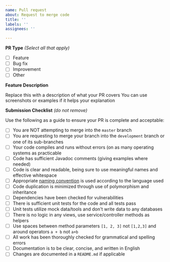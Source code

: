 ```yaml
---
name: Pull request
about: Request to merge code
title: ''
labels: ''
assignees: ''

---
```


**PR Type** *(Select all that apply)*
  - [ ] Feature 
  - [ ] Bug fix
  - [ ] Improvement 
  - [ ] Other

**Feature Description**

Replace this with a description of what your PR covers
You can use screenshots or examples if it helps your explanation

**Submission Checklist** *(do not remove)*

Use the following as a guide to ensure your PR is complete and acceptable:

- [ ] You are NOT attempting to merge into the `master` branch
- [ ] You are requesting to merge your branch into the `development` branch or one of its sub-branches
- [ ] Your code compiles and runs without errors (on as many operating systems as practicable
- [ ] Code has sufficient Javadoc comments (giving examples where needed)
- [ ] Code is clear and readable, being sure to use meaningful names and effective whitespace
- [ ] Appropriate [naming convention](https://en.wikipedia.org/wiki/Naming_convention_(programming)) is used according to the language used
- [ ] Code duplication is minimized through use of polymorphism and inheritance
- [ ] Dependencies have been checked for vulnerabilities
- [ ] There is sufficient unit tests for the code and all tests pass
- [ ] Unit tests utilize mock data/tools and don't write data to any databases
- [ ] There is no logic in any views, use service/controller methods as helpers 
- [ ] Use spaces between method parameters `[1, 2, 3]` not `[1,2,3]` and around operators `a + b` not `a+b`
- [ ] All work has been thoroughly checked for grammatical and spelling errors
- [ ] Documentation is to be clear, concise, and written in English
- [ ] Changes are documented in a `README.md` if applicable
